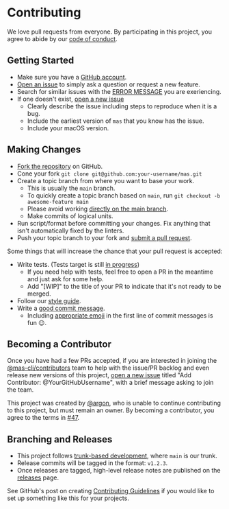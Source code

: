 # Contributing

We love pull requests from everyone. By participating in this project, you agree to abide by our [code of conduct](CODE_OF_CONDUCT.md).

## Getting Started

- Make sure you have a [GitHub account](https://github.com/join).
- [Open an issue](https://github.com/mas-cli/mas/issues/new) to simply ask a question or request a new feature.
- Search for similar issues with the
[ERROR MESSAGE](https://github.com/mas-cli/mas/issues?utf8=%E2%9C%93&q=is%3Aopen+ERROR+MESSAGE)
you are exeriencing.
- If one doesn't exist, [open a new issue](https://github.com/mas-cli/mas/issues/new)
  - Clearly describe the issue including steps to reproduce when it is a bug.
  - Include the earliest version of `mas` that you know has the issue.
  - Include your macOS version.

## Making Changes

- [Fork the repository](https://github.com/mas-cli/mas#fork-destination-box) on GitHub.
- Cone your fork
  `git clone git@github.com:your-username/mas.git`
- Create a topic branch from where you want to base your work.
  - This is usually the `main` branch.
  - To quickly create a topic branch based on `main`, run
     `git checkout -b awesome-feature main`
  - Please avoid working [directly on the main branch](https://softwareengineering.stackexchange.com/questions/223400/when-should-i-stop-committing-to-master-on-new-projects).
  - Make commits of logical units.
- Run script/format before committing your changes. Fix anything that isn't automatically fixed by the linters.
- Push your topic branch to your fork and [submit a pull request](https://github.com/mas-cli/mas/compare/main...your-username:topic-branch).

Some things that will increase the chance that your pull request is accepted:

- Write tests. (Tests target is still [in progress](https://github.com/mas-cli/mas/issues/123))
  - If you need help with tests, feel free to open a PR in the meantime and just ask for some help.
  - Add "[WIP]" to the title of your PR to indicate that it's not ready to be merged.
- Follow our [style guide](docs/style.md).
- Write a [good commit message](http://tbaggery.com/2008/04/19/a-note-about-git-commit-messages.html).
  - Including [appropriate emoji](https://gitmoji.carloscuesta.me/) in the first line of commit messages is fun :wink:.

## Becoming a Contributor

Once you have had a few PRs accepted, if you are interested in joining the
[@mas-cli/contributors](https://github.com/orgs/mas-cli/teams/contributors)
team to help with the issue/PR backlog and even release new versions of this project,
[open a new issue](https://github.com/mas-cli/mas/issues/new)
titled "Add Contributor: @YourGitHubUsername", with a brief message asking to join the team.

This project was created by [@argon](https://github.com/argon), who is unable to continue contributing
to this project, but must remain an owner. By becoming a contributor, you agree to the terms in [#47](https://github.com/mas-cli/mas/issues/47).

## Branching and Releases

- This project follows [trunk-based development](https://trunkbaseddevelopment.com/), where `main` is our trunk.
- Release commits will be tagged in the format: `v1.2.3`.
- Once releases are tagged, high-level release notes are published on the
[releases](https://github.com/mas-cli/mas/releases) page.

See GitHub's post on creating [Contributing Guidelines](https://github.com/blog/1184-contributing-guidelines)
if you would like to set up something like this for your projects.
